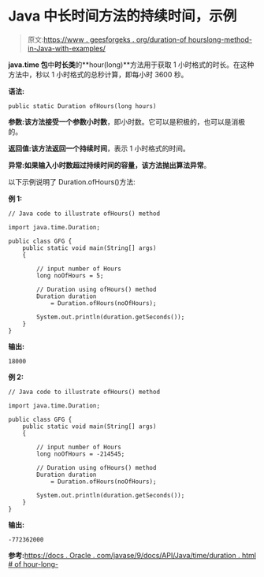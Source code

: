 # Java 中长时间方法的持续时间，示例

> 原文:[https://www . geesforgeks . org/duration-of hourslong-method-in-Java-with-examples/](https://www.geeksforgeeks.org/duration-ofhourslong-method-in-java-with-examples/)

**java.time 包**中**时长类**的**hour(long)**方法用于获取 1 小时格式的时长。在这种方法中，秒以 1 小时格式的总秒计算，即每小时 3600 秒。

**语法:**

```
public static Duration ofHours(long hours)

```

**参数:**该方法接受一个参数**小时数**，即小时数。它可以是积极的，也可以是消极的。

**返回值:**该方法返回一个**持续时间**，表示 1 小时格式的时间。

**异常:**如果输入小时数超过持续时间的容量，该方法抛出**算法异常**。

以下示例说明了 Duration.ofHours()方法:

**例 1:**

```
// Java code to illustrate ofHours() method

import java.time.Duration;

public class GFG {
    public static void main(String[] args)
    {

        // input number of Hours
        long noOfHours = 5;

        // Duration using ofHours() method
        Duration duration
            = Duration.ofHours(noOfHours);

        System.out.println(duration.getSeconds());
    }
}
```

**输出:**

```
18000

```

**例 2:**

```
// Java code to illustrate ofHours() method

import java.time.Duration;

public class GFG {
    public static void main(String[] args)
    {

        // input number of Hours
        long noOfHours = -214545;

        // Duration using ofHours() method
        Duration duration
            = Duration.ofHours(noOfHours);

        System.out.println(duration.getSeconds());
    }
}
```

**输出:**

```
-772362000

```

**参考:**[https://docs . Oracle . com/javase/9/docs/API/Java/time/duration . html # of hour-long-](https://docs.oracle.com/javase/9/docs/api/java/time/Duration.html#ofHours-long-)